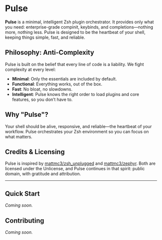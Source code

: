# Pulse

**Pulse** is a minimal, intelligent Zsh plugin orchestrator. It provides only what you need: enterprise-grade compinit, keybinds, and completions—nothing more, nothing less. Pulse is designed to be the heartbeat of your shell, keeping things simple, fast, and reliable.

## Philosophy: Anti-Complexity

Pulse is built on the belief that every line of code is a liability. We fight complexity at every level:

- **Minimal**: Only the essentials are included by default.
- **Functional**: Everything works, out of the box.
- **Fast**: No bloat, no slowdowns.
- **Intelligent**: Pulse knows the right order to load plugins and core features, so you don’t have to.

## Why "Pulse"?

Your shell should be alive, responsive, and reliable—the heartbeat of your workflow. Pulse orchestrates your Zsh environment so you can focus on what matters.

## Credits & Licensing

Pulse is inspired by [mattmc3/zsh_unplugged](https://github.com/mattmc3/zsh_unplugged) and [mattmc3/zephyr](https://github.com/mattmc3/zephyr). Both are licensed under the Unlicense, and Pulse continues in that spirit: public domain, with gratitude and attribution.

---

## Quick Start

_Coming soon._

## Contributing

_Coming soon._
